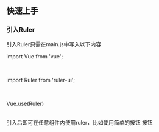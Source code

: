 ## 快速上手

### 引入Ruler

引入Ruler只需在main.js中写入以下内容

import Vue from 'vue';

<br>

import Ruler from 'ruler-ui';

<br>

Vue.use(Ruler)

<br>
引入后即可在任意组件内使用ruler，比如使用简单的按钮

<coding title="简单使用组件" :code="baseCode">
  <ru-button type="primary">按钮</ru-button>
</coding>

<script>
export default {
  data () {
    return {
      baseCode: '<ru-button type="primary">按钮</ru-button>'
    }
  }
}
</script>